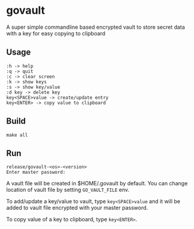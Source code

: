# govault

A super simple commandline based encrypted vault to store secret data with a key for easy copying to clipboard

## Usage

```
:h -> help
:q -> quit
:c -> clear screen
:k -> show keys
:s -> show key/value
:d key -> delete key
key<SPACE>value -> create/update entry
key<ENTER> -> copy value to clipboard
```

## Build

```
make all
```

## Run

```
release/govault-<os>-<version>
Enter master password:
```

A vault file will be created in $HOME/.govault by default.
You can change location of vault file by setting `GO_VAULT_FILE` env.

To add/update a key/value to vault, type `key<SPACE>value` and it will be added to vault file encrypted with your master password.

To copy value of a key to clipboard, type `key<ENTER>`.
